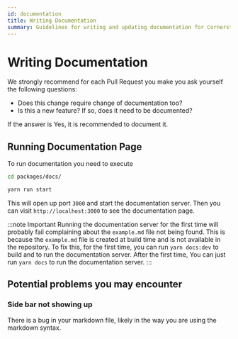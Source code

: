 ```yaml
---
id: documentation
title: Writing Documentation
summary: Guidelines for writing and updating documentation for Cornerstone3D, including instructions for running the documentation server locally and troubleshooting common issues
---
```


# Writing Documentation

We strongly recommend for each Pull Request you make you ask yourself the following questions:

- Does this change require change of documentation too?
- Is this a new feature? If so, does it need to be documented?

If the answer is Yes, it is recommended to document it.

## Running Documentation Page

To run documentation you need to execute

```sh
cd packages/docs/

yarn run start
```

This will open up port `3000` and start the documentation server. Then you can
visit `http://localhost:3000` to see the documentation page.

:::note Important
Running the documentation server for the first time will probably fail complaining about the `example.md`
file not being found. This is because the `example.md` file is created at build time
and is not available in the repository. To fix this, for the first time, you can run `yarn docs:dev` to build and
to run the documentation server. After the first time, You can just run `yarn docs`
to run the documentation server.
:::

## Potential problems you may encounter

### Side bar not showing up

There is a bug in your markdown file, likely in the way you are using the markdown syntax.
